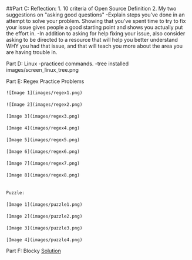 ##Part C: Reflection:
    1. 10 criteria of Open Source Definition
    2. My two suggestions on "asking good questions"
        -Explain steps you've done in an attempt to solve your problem.  Showing that you've spent time to try to fix your issue gives people a good starting point and shows you actually put the effort in.
        -In addition to asking for help fixing your issue, also consider asking to be directed to a resource that will help you better understand WHY you had that issue, and that will teach you more about the area you are having trouble in.



Part D: Linux
    -practiced commands.
    -tree installed images/screen_linux_tree.png

Part E: Regex
    Practice Problems 
    
    ![Image 1](images/regex1.png)
    
    ![Image 2](images/regex2.png)
    
    [Image 3](images/regex3.png)
    
    [Image 4](images/regex4.png)
    
    [Image 5](images/regex5.png)
    
    [Image 6](images/regex6.png)
    
    [Image 7](images/regex7.png)
    
    [Image 8](images/regex8.png)
    

    Puzzle:
    
    [Image 1](images/puzzle1.png)
    
    [Image 2](images/puzzle2.png)
    
    [Image 3](images/puzzle3.png)
    
    [Image 4](images/puzzle4.png)


Part F: Blocky
    [Solution](images/blocky.png)

